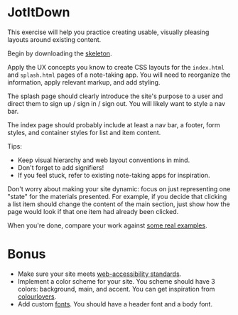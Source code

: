 # JotItDown

This exercise will help you practice creating usable, visually pleasing
layouts around existing content.

Begin by downloading the [skeleton][skeleton].

Apply the UX concepts you know to create CSS layouts for the `index.html` and
`splash.html` pages of a note-taking app. You will need to reorganize the
information, apply relevant markup, and add styling.

The splash page should clearly introduce the site's purpose to a user and direct them to sign up / sign in / sign out. You will likely want to style a nav bar.

The index page should probably include at least a nav bar, a footer, form styles, and container styles for list and item content.

Tips:
* Keep visual hierarchy and web layout conventions in mind.
* Don't forget to add signifiers!
* If you feel stuck, refer to existing note-taking apps for inspiration.

Don't worry about making your site dynamic: focus on just representing one
"state" for the materials presented. For example, if you decide that clicking a
list item should change the content of the main section, just show how the page
would look if that one item had already been clicked.

When you're done, compare your work against [some real examples][screenshots].

# Bonus

- Make sure your site meets [web-accessibility standards][standards].
- Implement a color scheme for your site. You scheme should have 3 colors:
background, main, and accent. You can get inspiration from [colourlovers][colors].
- Add custom [fonts][fonts]. You should have a header font and a body font.

[standards]: https://www.wuhcag.com/wcag-checklist/
[colors]: http://www.colourlovers.com/
[fonts]: https://fonts.google.com/

[screenshots]: ./screenshots
[skeleton]: ./skeleton.zip
